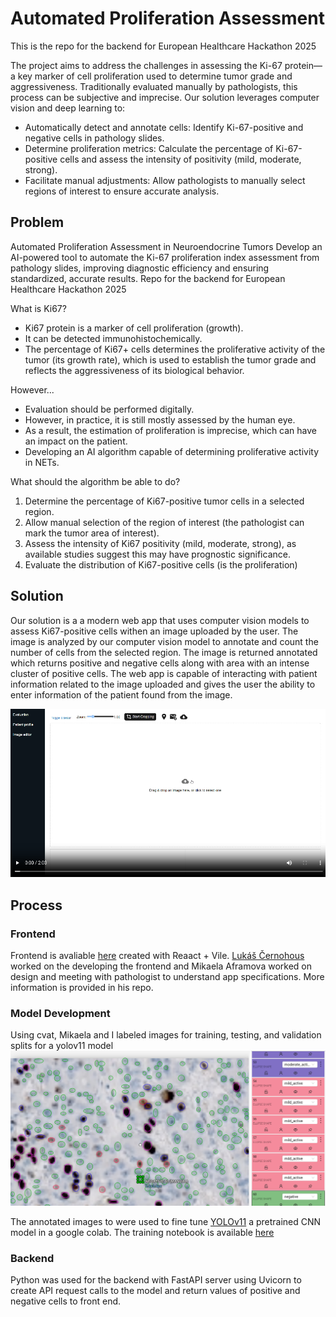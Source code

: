 # Automated Proliferation Assessment 

This is the repo for the backend for European Healthcare Hackathon 2025

The project aims to address the challenges in assessing the Ki-67 protein—a key marker of cell proliferation used to determine tumor grade and aggressiveness. Traditionally evaluated manually by pathologists, this process can be subjective and imprecise. Our solution leverages computer vision and deep learning to:

- Automatically detect and annotate cells: Identify Ki-67-positive and negative cells in pathology slides.
- Determine proliferation metrics: Calculate the percentage of Ki-67-positive cells and assess the intensity of positivity (mild, moderate, strong).
- Facilitate manual adjustments: Allow pathologists to manually select regions of interest to ensure accurate analysis.

## Problem
Automated Proliferation Assessment in Neuroendocrine Tumors
Develop an AI-powered tool to automate the Ki-67 proliferation index assessment from pathology slides, improving diagnostic efficiency and ensuring standardized, accurate results.
Repo for the backend for European Healthcare Hackathon 2025

What is Ki67?
- Ki67 protein is a marker of cell proliferation (growth).
- It can be detected immunohistochemically.
- The percentage of Ki67+ cells determines the proliferative 
activity of the tumor (its growth rate), which is used to 
establish the tumor grade and reflects the aggressiveness of 
its biological behavior.

However...

- Evaluation should be performed digitally.
- However, in practice, it is still mostly assessed by the human 
eye.
- As a result, the estimation of proliferation is imprecise, which 
can have an impact on the patient.
- Developing an AI algorithm capable of determining proliferative 
activity in NETs.

What should the algorithm be able to do?
1) Determine the percentage of Ki67-positive tumor cells in a 
selected region.
2) Allow manual selection of the region of interest (the pathologist 
can mark the tumor area of interest).
3) Assess the intensity of Ki67 positivity (mild, moderate, strong), as 
available studies suggest this may have prognostic significance.
4) Evaluate the distribution of Ki67-positive cells (is the proliferation)

## Solution

Our solution is a a modern web app that uses computer vision models to assess Ki67-positive cells withen an image uploaded by the user. The image is analyzed by our computer vision model to annotate and count the number of cells from the selected region. The image is returned annotated which returns positive and negative cells along with area with an intense cluster of positive cells. The web app is capable of interacting with patient information related to the image uploaded and gives the user the ability to enter information of the patient found from the image.

[![Play](https://github.com/Takosaga/EHH-2025/blob/main/play.png)](https://youtu.be/4LtwRDbN2_M)

## Process

### Frontend

Frontend is avaliable [here](https://github.com/lukascer/Automated-Proliferation-Assessment) created with Reaact + Vile. [Lukáš Černohous](https://github.com/lukascer) worked on the developing the frontend and Mikaela Aframova worked on design and meeting with pathologist to understand app specifications. More information is provided in his repo.

### Model Development

Using cvat, Mikaela and I labeled images for training, testing, and validation splits for a yolov11 model
![](https://github.com/Takosaga/EHH-2025/blob/main/Annotated.png)

The annotated images to were used to fine tune [YOLOv11](https://docs.ultralytics.com/models/yolo11/) a pretrained CNN model in a google colab. The training notebook is available [here](https://github.com/Takosaga/EHH-2025/blob/main/data/training_model.ipynb)

### Backend
Python was used for the backend with FastAPI server using Uvicorn to create API request calls to the model and return values of positive and negative cells to front end. 
